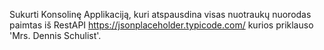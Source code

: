 Sukurti Konsolinę Applikaciją, kuri atspausdina visas nuotraukų nuorodas paimtas iš RestAPI
https://jsonplaceholder.typicode.com/ kurios priklauso 'Mrs. Dennis Schulist'.
